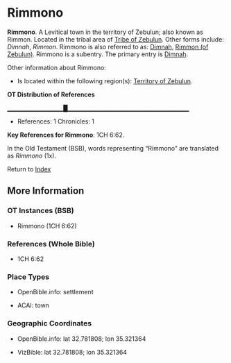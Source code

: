 # Rimmono
**Rimmono**. 
A Levitical town in the territory of Zebulun; also known as Rimmon. 
Located in the tribal area of [Tribe of Zebulun](../../../groups/md/acai/Zebulun.md). 
Other forms include: 
*Dimnah*, *Rimmon*. 
Rimmono is also referred to as: 
[Dimnah](Dimnah.md), [Rimmon (of Zebulun)](Rimmon.2.md). 
Rimmono is a subentry. The primary entry is 
[Dimnah](Dimnah.md). 




Other information about Rimmono:


* Is located within the following region(s): 
[Territory of Zebulun](TerritoryOfZebulun.md). 


**OT Distribution of References**

▁▁▁▁▁▁▁▁▁▁▁▁█▁▁▁▁▁▁▁▁▁▁▁▁▁▁▁▁▁▁▁▁▁▁▁▁▁▁
* References: 1 Chronicles: 1



**Key References for Rimmono**: 
1CH 6:62. 


In the Old Testament (BSB), words representing “Rimmono” are translated as 
*Rimmono* (1x). 




Return to [Index](00-Index.md)

## More Information

### OT Instances (BSB)

* Rimmono (1CH 6:62)



### References (Whole Bible)

* 1CH 6:62


### Place Types

* OpenBible.info: settlement

* ACAI: town



### Geographic Coordinates

* OpenBible.info: lat 32.781808; lon 35.321364

* VizBible: lat 32.781808; lon 35.321364




